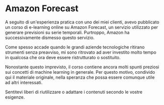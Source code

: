 # Amazon Forecast

A seguito di un'esperienza pratica con uno dei miei clienti, avevo pubblicato un corso di e-learning online su Amazon Forecast, un servizio utilizzato per generare previsioni su serie temporali. Purtroppo, Amazon ha successivamente dismesso questo servizio.

Come spesso accade quando le grandi aziende tecnologiche ritirano strumenti senza preavviso, mi sono ritrovato ad aver investito molto tempo in qualcosa che ora deve essere ristrutturato o sostituito.

Nonostante questo imprevisto, il corso contiene ancora molti spunti preziosi sui concetti di machine learning in generale. Per questo motivo, condivido qui il materiale originale, nella speranza che possa essere comunque utile ad altri interessati.

Sentitevi liberi di riutilizzare o adattare i contenuti secondo le vostre esigenze.